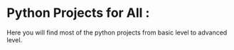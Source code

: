 
# Python Projects for All :
Here you will find most of the python projects from basic level to advanced level.



